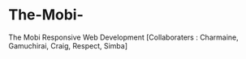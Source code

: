 # The-Mobi-
The Mobi Responsive Web Development [Collaboraters : Charmaine, Gamuchirai, Craig, Respect, Simba]
